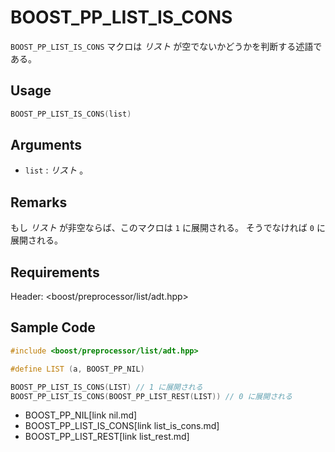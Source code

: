 # BOOST_PP_LIST_IS_CONS

`BOOST_PP_LIST_IS_CONS` マクロは *リスト* が空でないかどうかを判断する述語である。

## Usage

```cpp
BOOST_PP_LIST_IS_CONS(list)
```

## Arguments

- `list` :
	*リスト* 。

## Remarks

もし *リスト* が非空ならば、このマクロは `1` に展開される。
そうでなければ `0` に展開される。

## Requirements

Header: &lt;boost/preprocessor/list/adt.hpp&gt;

## Sample Code

```cpp
#include <boost/preprocessor/list/adt.hpp>

#define LIST (a, BOOST_PP_NIL)

BOOST_PP_LIST_IS_CONS(LIST) // 1 に展開される
BOOST_PP_LIST_IS_CONS(BOOST_PP_LIST_REST(LIST)) // 0 に展開される
```
* BOOST_PP_NIL[link nil.md]
* BOOST_PP_LIST_IS_CONS[link list_is_cons.md]
* BOOST_PP_LIST_REST[link list_rest.md]

